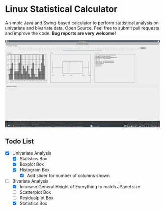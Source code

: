 # Linux Statistical Calculator
A simple Java and Swing-based calculator to perform statistical analysis on univariate and bivariate data.
Open Source. Feel free to submit pull requests and improve the code. **Bug reports are very welcome!**

![Screenshot](/Screenshots/Screenshot2.png)

## Todo List
- [x] Univariate Analysis
  - [x] Statistics Box
  - [x] Boxplot Box
  - [x] Histogram Box
    - [x] Add slider for number of columns shown
- [ ] Bivariate Analysis
  - [x] Increase General Height of Everything to match JPanel size
  - [ ] Scatterplot Box
  - [ ] Residualplot Box
  - [x] Statistics Box
